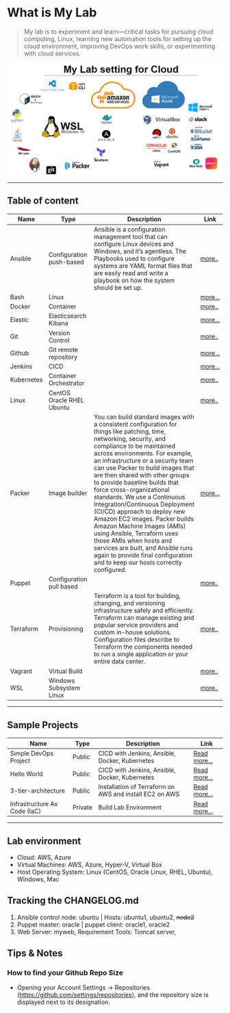 
# What is  My Lab
> My lab is to experiment and learn—critical tasks for pursuing cloud computing, Linux, learning new automation tools for setting up the cloud environment, improving DevOps work skills, or experimenting with cloud services.

![Tools on WSL](wsl.PNG)

--- 
## Table of content  
| Name | Type | Description | Link | 
| ----------- | ----------- | ----------- | ----------- |
| Ansible | Configuration push-based | Ansible is a configuration management tool that can configure Linux devices and Windows, and it’s agentless. The Playbooks used to configure systems are YAML format files that are easily read and write a playbook on how the system should be set up. |[more..](https://github.com/dial2vincent/lab) |
| Bash | Linux | |  [more...](https://github.com/dial2vincent/bash) | 
| Docker | Container | | [more..](https://github.com/dial2vincent/lab) |
| Elastic | Elasticsearch Kibana | |  [more...](https://dial2vincent.github.io/) | 
| Git | Version Control | | [more..](https://github.com/dial2vincent/lab) |
| Github | Git remote repository | |  [more...](https://dial2vincent.github.io/) | 
| Jenkins | CICD | | [more...](https://github.com/dial2vincent/Simple-DevOps-Project/tree/master/Jenkins) | 
| Kubernetes | Container Orchestrator | |[more..](https://github.com/dial2vincent/lab) |
| Linux | CentOS Oracle RHEL Ubuntu | | [more..](https://github.com/dial2vincent/lab) |
| Packer | Image builder | You can build standard images with a consistent configuration for things like patching, time, networking, security, and compliance to be maintained across environments. For example, an infrastructure or a security team can use Packer to build images that are then shared with other groups to provide baseline builds that force cross-organizational standards. We use a Continuous Integration/Continuous Deployment (CI/CD) approach to deploy new Amazon EC2 images. Packer builds Amazon Machine Images (AMIs) using Ansible, Terraform uses those AMIs when hosts and services are built, and Ansible runs again to provide final configuration and to keep our hosts correctly configured.  | [more...](https://dial2vincent.github.io/) |
| Puppet | Configuration pull based | | [more..](https://github.com/dial2vincent/lab/blob/master/content/puppet.md) |
| Terraform | Provisioning | Terraform is a tool for building, changing, and versioning infrastructure safely and efficiently. Terraform can manage existing and popular service providers and custom in-house solutions. Configuration files describe to Terraform the components needed to run a single application or your entire data center. |[more..](https://github.com/dial2vincent/Terraform-Tutorial) |
| Vagrant | Virtual Build | |[more..](https://github.com/dial2vincent/lab) |
| WSL | Windows Subsystem Linux |  | [more..](https://github.com/dial2vincent/lab) |

--- 
## Sample Projects
| Name | Type | Description | Link |
| ----------- | ----------- | ----------- | ----------- |
| Simple DevOps Project | Public | CICD with Jenkins, Ansible, Docker, Kubernetes | [Read more...](https://github.com/dial2vincent/Simple-DevOps-Project) | 
| Hello World | Public | CICD with Jenkins, Ansible, Docker, Kubernetes | [Read more...](https://github.com/dial2vincent/hello-world) | 
| 3-tier-architecture | Public | Installation of Terraform on AWS and install EC2 on AWS | [Read more...](https://github.com/dial2vincent/3-tier-architecture) |
| Infrastructure As Code (IaC) | Private | Build Lab Environment | [Read more...](https://github.com/dial2vincent/iac) |
--- 

## Lab environment 
- Cloud: AWS, Azure
- Virtual Machines: AWS, Azure, Hyper-V, Virtual Box
- Host Operating System: Linux (CentOS, Oracle Linux, RHEL, Ubuntu), Windows, Mac


## Tracking the CHANGELOG.md
1. Ansible control node: ubuntu | Hosts: ubuntu1, ubuntu2, ~~node2~~
2. Puppet master: oracle | puppet client: oracle1, oracle2 
3. Web Server: myweb, Requirement Tools: Tomcat server,
  
## Tips & Notes
### How to find your Github Repo Size
- Opening your Account Settings → Repositories (https://github.com/settings/repositories), and the repository size is displayed next to its designation.
